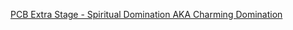 [PCB Extra Stage - Spiritual Domination AKA Charming Domination](https://www.youtube.com/watch?v=zJ_2NTthBnU)